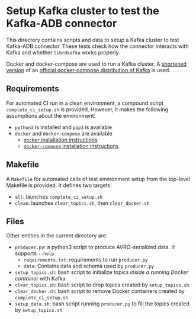 # Setup Kafka cluster to test the Kafka-ADB connector
This directory contains scripts and data to setup a Kafka cluster to test Kafka-ADB connector. These tests check how the connector interacts with Kafka and whether `librdkafka` works properly.

Docker and docker-compose are used to run a Kafka cluster. A [shortened version](./docker-compose.yml) of an [official docker-compose distribution of Kafka](https://github.com/confluentinc/cp-all-in-one) is used.

## Requirements
For automated CI run in a clean environment, a compound script `complete_ci_setup.sh` is provided. However, it makes the following assumptions about the environment:
* `python3` is installed and `pip3` is available
* `docker` and `docker-compose` are available
    * [`docker` installation instructions](https://docs.docker.com/engine/install/ubuntu/#install-using-the-repository)
    * [`docker-compose` installation instructions](https://docs.docker.com/compose/install/)

## Makefile
A `Makefile` for automated calls of test environment setup from the top-level Makefile is provided. It defines two targets:
* `all`: launches `complete_ci_setup.sh`
* `clean`: launches `clear_topics.sh`, then `clear_docker.sh`

## Files
Other entities in the current directory are:
* `producer.py`: a python3 script to produce AVRO-serialized data. It supports `--help`
    * `requirements.txt`: requirements to run `producer.py`
    * `data`: Contains data and schema used by `producer.py`
* `setup_topics.sh`: bash script to initialize topics *inside a running Docker container* with Kafka
* `clear_topics.sh`: bash script to drop topics created by `setup_topics.sh`
* `clear_docker.sh`: bash script to remove Docker containers created by `complete_ci_setup.sh`
* `setup_data.sh`: bash script running `producer.py` to fill the topics created by `setup_topics.sh`
